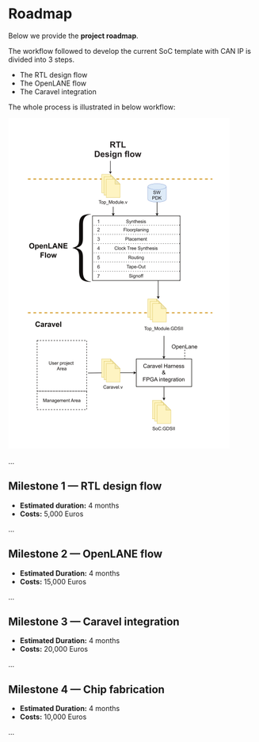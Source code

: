 # Roadmap

Below we provide the **project roadmap**. 

The workflow followed to develop the current SoC template with CAN IP is divided into 3 steps.
* The RTL design flow
* The OpenLANE flow 
* The Caravel integration

The whole process is illustrated in below workflow:

![macro-workflow](./../attachment/macro-workflow.png)

...

## Milestone 1 — RTL design flow

- **Estimated duration:** 4 months
- **Costs:** 5,000 Euros

...

## Milestone 2 — OpenLANE flow 

- **Estimated Duration:** 4 months
- **Costs:** 15,000 Euros

...

## Milestone 3 — Caravel integration

- **Estimated Duration:** 4 months
- **Costs:** 20,000 Euros

...

## Milestone 4 — Chip fabrication

- **Estimated Duration:** 4 months
- **Costs:** 10,000 Euros

...